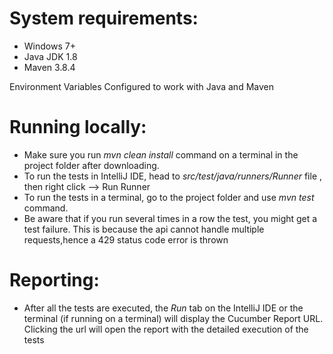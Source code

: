 # System requirements:
- Windows 7+
- Java JDK 1.8
- Maven 3.8.4

Environment Variables Configured to work with Java and Maven

# Running locally:
- Make sure you run *mvn clean install* command on a terminal in the project folder after downloading.
- To run the tests in IntelliJ IDE, head to *src/test/java/runners/Runner* file , then right click --> Run Runner
- To run the tests in a terminal, go to the project folder and use *mvn test* command.
- Be aware that if you run several times in a row the test, you might get a test failure. This is because the api cannot handle multiple requests,hence a 429 status code error is thrown

# Reporting:
- After all the tests are executed, the *Run* tab on the IntelliJ IDE or the terminal (if running on a terminal) will display the Cucumber Report URL. Clicking the url will open the report with the detailed execution of the tests